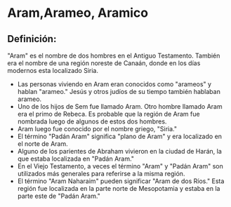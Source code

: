 # Aram,Arameo, Aramico

## Definición: 

"Aram" es el nombre de dos hombres en el Antiguo Testamento. También era el nombre de una región noreste de Canaán, donde en los días modernos esta localizado Siria.

* Las personas viviendo en Aram eran conocidos como "arameos" y hablan "arameo." Jesús y otros judíos de su tiempo también hablaban arameo.
* Uno de los hijos de Sem fue llamado Aram. Otro hombre llamado Aram era el primo de Rebeca. Es probable que la región de Aram fue nombrada luego de algunos de estos dos hombres.
* Aram luego fue conocido por el nombre griego, "Siria."
* El término "Padán Aram" significa "plano de Aram" y era localizado en el norte de Aram.
* Alguno de los parientes de Abraham vivieron en la ciudad de Harán, la que estaba localizada en "Padán Aram."
* En el Viejo Testamento, a veces el término "Aram" y "Padán Aram" son utilizados más generales para referirse a la misma región.
* El término "Aram Naharaim" pueden significar "Aram de dos Ríos." Esta región fue localizada en la parte norte de Mesopotamia y estaba en la parte este de "Padán Aram."

